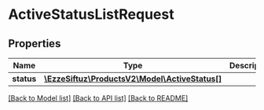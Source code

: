 # ActiveStatusListRequest

## Properties
Name | Type | Description | Notes
------------ | ------------- | ------------- | -------------
**status** | [**\EzzeSiftuz\ProductsV2\Model\ActiveStatus[]**](ActiveStatus.md) |  | [optional] 

[[Back to Model list]](../../README.md#documentation-for-models) [[Back to API list]](../../README.md#documentation-for-api-endpoints) [[Back to README]](../../README.md)

